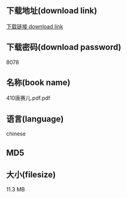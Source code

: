 ## 下载地址(download link)
[下载链接 download link](https://voluble-croquembouche-d321dc.netlify.app/?s=410%E5%94%90%E8%B5%9B%E5%84%BF.pdf)

## 下载密码(download password)
8078

## 名称(book name)
410唐赛儿.pdf.pdf

## 语言(language)
chinese

## MD5


## 大小(filesize)
11.3 MB
